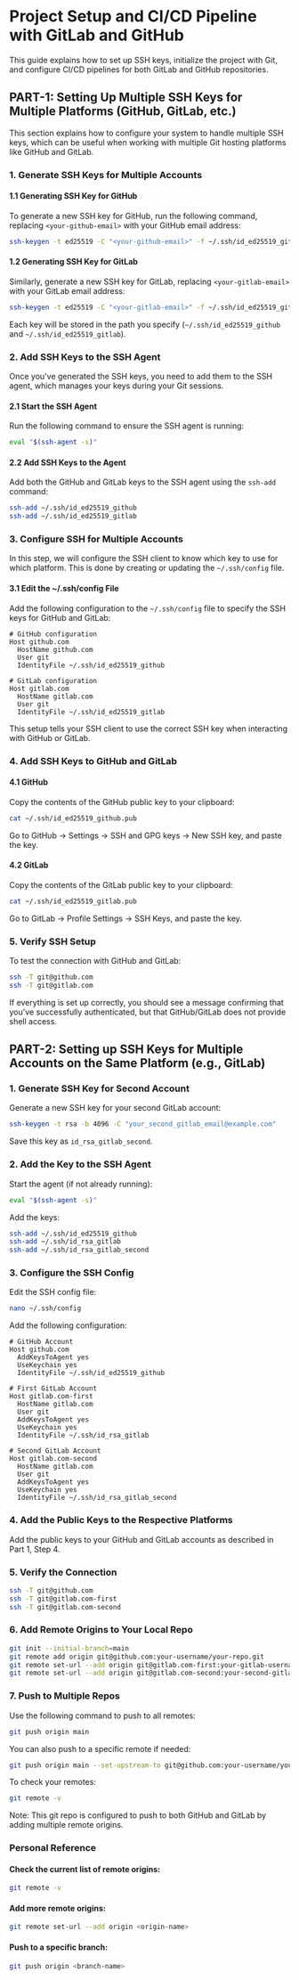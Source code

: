 # Project Setup and CI/CD Pipeline with GitLab and GitHub

This guide explains how to set up SSH keys, initialize the project with Git, and configure CI/CD pipelines for both GitLab and GitHub repositories.

## PART-1: Setting Up Multiple SSH Keys for Multiple Platforms (GitHub, GitLab, etc.)

This section explains how to configure your system to handle multiple SSH keys, which can be useful when working with multiple Git hosting platforms like GitHub and GitLab.

### 1. Generate SSH Keys for Multiple Accounts

#### 1.1 Generating SSH Key for GitHub

To generate a new SSH key for GitHub, run the following command, replacing `<your-github-email>` with your GitHub email address:

```bash
ssh-keygen -t ed25519 -C "<your-github-email>" -f ~/.ssh/id_ed25519_github
```

#### 1.2 Generating SSH Key for GitLab

Similarly, generate a new SSH key for GitLab, replacing `<your-gitlab-email>` with your GitLab email address:

```bash
ssh-keygen -t ed25519 -C "<your-gitlab-email>" -f ~/.ssh/id_ed25519_gitlab
```

Each key will be stored in the path you specify (`~/.ssh/id_ed25519_github` and `~/.ssh/id_ed25519_gitlab`).

### 2. Add SSH Keys to the SSH Agent

Once you've generated the SSH keys, you need to add them to the SSH agent, which manages your keys during your Git sessions.

#### 2.1 Start the SSH Agent

Run the following command to ensure the SSH agent is running:

```bash
eval "$(ssh-agent -s)"
```

#### 2.2 Add SSH Keys to the Agent

Add both the GitHub and GitLab keys to the SSH agent using the `ssh-add` command:

```bash
ssh-add ~/.ssh/id_ed25519_github
ssh-add ~/.ssh/id_ed25519_gitlab
```

### 3. Configure SSH for Multiple Accounts

In this step, we will configure the SSH client to know which key to use for which platform. This is done by creating or updating the `~/.ssh/config` file.

#### 3.1 Edit the ~/.ssh/config File

Add the following configuration to the `~/.ssh/config` file to specify the SSH keys for GitHub and GitLab:

```
# GitHub configuration
Host github.com
  HostName github.com
  User git
  IdentityFile ~/.ssh/id_ed25519_github

# GitLab configuration
Host gitlab.com
  HostName gitlab.com
  User git
  IdentityFile ~/.ssh/id_ed25519_gitlab
```

This setup tells your SSH client to use the correct SSH key when interacting with GitHub or GitLab.

### 4. Add SSH Keys to GitHub and GitLab

#### 4.1 GitHub

Copy the contents of the GitHub public key to your clipboard:

```bash
cat ~/.ssh/id_ed25519_github.pub
```

Go to GitHub → Settings → SSH and GPG keys → New SSH key, and paste the key.

#### 4.2 GitLab

Copy the contents of the GitLab public key to your clipboard:

```bash
cat ~/.ssh/id_ed25519_gitlab.pub
```

Go to GitLab → Profile Settings → SSH Keys, and paste the key.

### 5. Verify SSH Setup

To test the connection with GitHub and GitLab:

```bash
ssh -T git@github.com
ssh -T git@gitlab.com
```

If everything is set up correctly, you should see a message confirming that you've successfully authenticated, but that GitHub/GitLab does not provide shell access.

## PART-2: Setting up SSH Keys for Multiple Accounts on the Same Platform (e.g., GitLab)

### 1. Generate SSH Key for Second Account

Generate a new SSH key for your second GitLab account:

```bash
ssh-keygen -t rsa -b 4096 -C "your_second_gitlab_email@example.com"
```

Save this key as `id_rsa_gitlab_second`.

### 2. Add the Key to the SSH Agent

Start the agent (if not already running):

```bash
eval "$(ssh-agent -s)"
```

Add the keys:

```bash
ssh-add ~/.ssh/id_ed25519_github
ssh-add ~/.ssh/id_rsa_gitlab
ssh-add ~/.ssh/id_rsa_gitlab_second
```

### 3. Configure the SSH Config

Edit the SSH config file:

```bash
nano ~/.ssh/config
```

Add the following configuration:

```
# GitHub Account
Host github.com
  AddKeysToAgent yes
  UseKeychain yes
  IdentityFile ~/.ssh/id_ed25519_github

# First GitLab Account
Host gitlab.com-first
  HostName gitlab.com
  User git
  AddKeysToAgent yes
  UseKeychain yes
  IdentityFile ~/.ssh/id_rsa_gitlab

# Second GitLab Account
Host gitlab.com-second
  HostName gitlab.com
  User git
  AddKeysToAgent yes
  UseKeychain yes
  IdentityFile ~/.ssh/id_rsa_gitlab_second
```

### 4. Add the Public Keys to the Respective Platforms

Add the public keys to your GitHub and GitLab accounts as described in Part 1, Step 4.

### 5. Verify the Connection

```bash
ssh -T git@github.com
ssh -T git@gitlab.com-first
ssh -T git@gitlab.com-second
```

### 6. Add Remote Origins to Your Local Repo

```bash
git init --initial-branch=main
git remote add origin git@github.com:your-username/your-repo.git
git remote set-url --add origin git@gitlab.com-first:your-gitlab-username/your-repo.git
git remote set-url --add origin git@gitlab.com-second:your-second-gitlab-username/your-repo.git
```

### 7. Push to Multiple Repos

Use the following command to push to all remotes:

```bash
git push origin main
```

You can also push to a specific remote if needed:

```bash
git push origin main --set-upstream-to git@github.com:your-username/your-repo.git
```

To check your remotes:

```bash
git remote -v
```

Note: This git repo is configured to push to both GitHub and GitLab by adding multiple remote origins.

### Personal Reference

#### Check the current list of remote origins:

```bash
git remote -v
```

#### Add more remote origins:

```bash
git remote set-url --add origin <origin-name>
```

#### Push to a specific branch:

```bash
git push origin <branch-name>
```